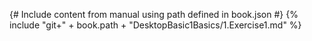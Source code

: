 {# Include content from manual using path defined in book.json #}
{% include "git+" + book.path + "DesktopBasic1Basics/1.Exercise1.md" %}
